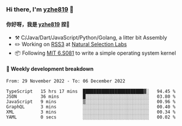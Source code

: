 ### Hi there, I'm [yzhe819](https://github.com/yzhe819) 👋

#### 你好呀，我是 [yzhe819](https://github.com/yzhe819) 捏👋

- :hammer_and_pick: C/Java/Dart/JavaScript/Python/Golang, a litter bit Assembly
- :pencil2: Working on [RSS3](https://github.com/NaturalSelectionLabs/RSS3) at [Natural Selection Labs](https://github.com/NaturalSelectionLabs)
- 📦 Following [MIT 6.S081](https://pdos.csail.mit.edu/6.S081/2020/) to write a simple operating system kernel



#### 📝 Weekly development breakdown

<!--START_SECTION:waka-->

```text
From: 29 November 2022 - To: 06 December 2022

TypeScript   15 hrs 17 mins  ███████████████████████▓░   94.45 %
JSON         36 mins         █░░░░░░░░░░░░░░░░░░░░░░░░   03.80 %
JavaScript   9 mins          ▒░░░░░░░░░░░░░░░░░░░░░░░░   00.96 %
GraphQL      3 mins          ░░░░░░░░░░░░░░░░░░░░░░░░░   00.40 %
XML          3 mins          ░░░░░░░░░░░░░░░░░░░░░░░░░   00.34 %
YAML         0 secs          ░░░░░░░░░░░░░░░░░░░░░░░░░   00.02 %
```

<!--END_SECTION:waka-->



